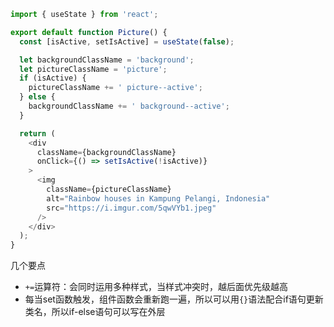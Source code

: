 
```js
import { useState } from 'react';

export default function Picture() {
  const [isActive, setIsActive] = useState(false);

  let backgroundClassName = 'background';
  let pictureClassName = 'picture';
  if (isActive) {
    pictureClassName += ' picture--active';
  } else {
    backgroundClassName += ' background--active';
  }

  return (
    <div
      className={backgroundClassName}
      onClick={() => setIsActive(!isActive)}
    >
      <img
        className={pictureClassName}
        alt="Rainbow houses in Kampung Pelangi, Indonesia"
        src="https://i.imgur.com/5qwVYb1.jpeg"
      />
    </div>
  );
}
```

几个要点
- `+=`运算符：会同时运用多种样式，当样式冲突时，越后面优先级越高
- 每当set函数触发，组件函数会重新跑一遍，所以可以用`{}`语法配合if语句更新类名，所以if-else语句可以写在外层